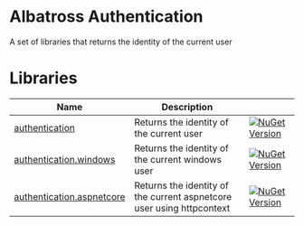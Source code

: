 # Albatross Authentication
A set of libraries that returns the identity of the current user

# Libraries
|Name|Description||
|-|-|-|
|[authentication](./Albatross.Authentication/) |Returns the identity of the current user|[![NuGet Version](https://img.shields.io/nuget/v/Albatross.Authentication)](https://www.nuget.org/packages/Albatross.Authentication)|
|[authentication.windows](./Albatross.Authentication.Windows/) |Returns the identity of the current windows user|[![NuGet Version](https://img.shields.io/nuget/v/Albatross.Authentication.Windows)](https://www.nuget.org/packages/Albatross.Authentication.Windows)|
|[authentication.aspnetcore](./Albatross.Authentication.AspNetCore/) |Returns the identity of the current aspnetcore user using httpcontext|[![NuGet Version](https://img.shields.io/nuget/v/Albatross.Authentication.AspNetCore)](https://www.nuget.org/packages/Albatross.Authentication.AspNetCore)|